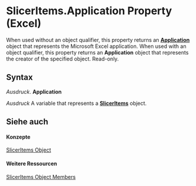 
# SlicerItems.Application Property (Excel)

When used without an object qualifier, this property returns an  **[Application](19b73597-5cf9-4f56-8227-b5211f657f6f.md)** object that represents the Microsoft Excel application. When used with an object qualifier, this property returns an **Application** object that represents the creator of the specified object. Read-only.


## Syntax

 _Ausdruck_. **Application**

 _Ausdruck_ A variable that represents a **[SlicerItems](80bbbbab-711a-cefb-255b-94fe2994d3c8.md)** object.


## Siehe auch


#### Konzepte


[SlicerItems Object](80bbbbab-711a-cefb-255b-94fe2994d3c8.md)
#### Weitere Ressourcen


[SlicerItems Object Members](http://msdn.microsoft.com/library/1d477e60-1989-8c19-f7e0-0ce19216679f%28Office.15%29.aspx)